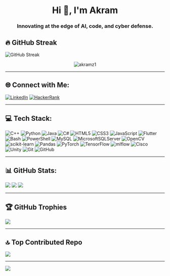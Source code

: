 <h1 align="center">Hi 👋, I'm Akram</h1>
<h3 align="center">Innovating at the edge of AI, code, and cyber defense.</h3>

## 🔥 GitHub Streak
![GitHub Streak](https://github-readme-streak-stats.herokuapp.com/?user=akramz1&mode=snake)

<p align="center">
  <img src="https://komarev.com/ghpvc/?username=akramz1&label=Profile%20views&color=0e75b6&style=flat" alt="akramz1" />
</p>

---

## 🌐 Connect with Me:
[![LinkedIn](https://img.shields.io/badge/LinkedIn-%230077B5.svg?logo=linkedin&logoColor=white)](https://www.linkedin.com/in/akram-tarek-663167263/)
[![HackerRank](https://img.shields.io/badge/HackerRank-%23121011.svg?style=flat&logo=hackerrank&logoColor=green)](https://www.hackerrank.com/akramtarek231)

---

## 💻 Tech Stack:
![C++](https://img.shields.io/badge/c++-%2300599C.svg?style=for-the-badge&logo=c%2B%2B&logoColor=white)
![Python](https://img.shields.io/badge/python-3670A0?style=for-the-badge&logo=python&logoColor=ffdd54)
![Java](https://img.shields.io/badge/java-%23ED8B00.svg?style=for-the-badge&logo=openjdk&logoColor=white)
![C#](https://img.shields.io/badge/c%23-%23239120.svg?style=for-the-badge&logo=csharp&logoColor=white)
![HTML5](https://img.shields.io/badge/html5-%23E34F26.svg?style=for-the-badge&logo=html5&logoColor=white)
![CSS3](https://img.shields.io/badge/css3-%231572B6.svg?style=for-the-badge&logo=css3&logoColor=white)
![JavaScript](https://img.shields.io/badge/javascript-%23323330.svg?style=for-the-badge&logo=javascript&logoColor=%23F7DF1E)
![Flutter](https://img.shields.io/badge/Flutter-%2302569B.svg?style=for-the-badge&logo=Flutter&logoColor=white)
![Bash](https://img.shields.io/badge/bash_script-%23121011.svg?style=for-the-badge&logo=gnu-bash&logoColor=white)
![PowerShell](https://img.shields.io/badge/PowerShell-%235391FE.svg?style=for-the-badge&logo=powershell&logoColor=white)
![MySQL](https://img.shields.io/badge/mysql-4479A1.svg?style=for-the-badge&logo=mysql&logoColor=white)
![MicrosoftSQLServer](https://img.shields.io/badge/Microsoft%20SQL%20Server-CC2927?style=for-the-badge&logo=microsoft%20sql%20server&logoColor=white)
![OpenCV](https://img.shields.io/badge/opencv-%23white.svg?style=for-the-badge&logo=opencv&logoColor=white)
![scikit-learn](https://img.shields.io/badge/scikit--learn-%23F7931E.svg?style=for-the-badge&logo=scikit-learn&logoColor=white)
![Pandas](https://img.shields.io/badge/pandas-%23150458.svg?style=for-the-badge&logo=pandas&logoColor=white)
![PyTorch](https://img.shields.io/badge/PyTorch-%23EE4C2C.svg?style=for-the-badge&logo=PyTorch&logoColor=white)
![TensorFlow](https://img.shields.io/badge/TensorFlow-%23FF6F00.svg?style=for-the-badge&logo=TensorFlow&logoColor=white)
![mlflow](https://img.shields.io/badge/mlflow-%23d9ead3.svg?style=for-the-badge&logo=numpy&logoColor=blue)
![Cisco](https://img.shields.io/badge/cisco-%23049fd9.svg?style=for-the-badge&logo=cisco&logoColor=black)
![Unity](https://img.shields.io/badge/unity-%23000000.svg?style=for-the-badge&logo=unity&logoColor=white)
![Git](https://img.shields.io/badge/git-%23F05033.svg?style=for-the-badge&logo=git&logoColor=white)
![GitHub](https://img.shields.io/badge/github-%23121011.svg?style=for-the-badge&logo=github&logoColor=white)

---

## 📊 GitHub Stats:
![](https://github-readme-stats.vercel.app/api?username=akramz1&theme=codeSTACKr&hide_border=true&include_all_commits=true&count_private=true)
![](https://github-readme-stats.vercel.app/api/top-langs/?username=akramz1&theme=codeSTACKr&hide_border=true&layout=compact)
![](https://github-readme-streak-stats.herokuapp.com/?user=akramz1&theme=codeSTACKr&hide_border=true)

---

## 🏆 GitHub Trophies
![](https://github-profile-trophy.vercel.app/?username=akramz1&theme=radical&no-frame=false&no-bg=false&margin-w=4)

---

## 🔝 Top Contributed Repo
![](https://github-contributor-stats.vercel.app/api?username=akramz1&limit=5&theme=dark&combine_all_yearly_contributions=true)

---

[![](https://visitcount.itsvg.in/api?id=akramz1&icon=2&color=0)](https://visitcount.itsvg.in)

